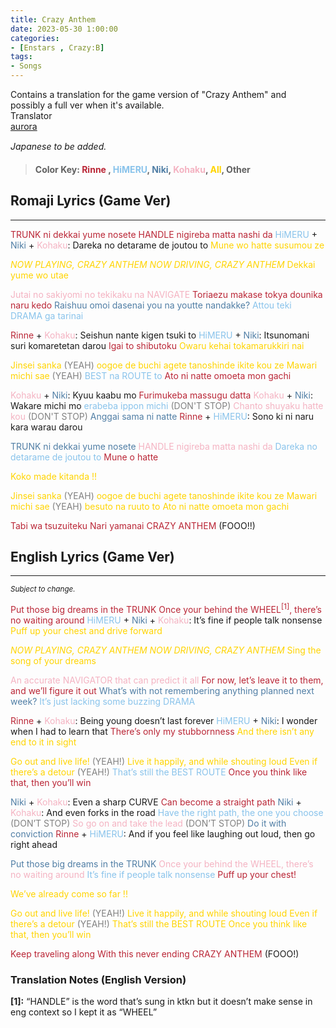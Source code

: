 ```yaml
---
title: Crazy Anthem
date: 2023-05-30 1:00:00
categories:
- [Enstars , Crazy:B]
tags:
- Songs
---
```


<div class="preview-wrapper reverse" style="--storyColor: #hex;--storyColor-rgb: r,g,b;--storyColor-h: hue;--storyColor-s: saturation%;--storyColor-l: lightness%;">
  <div class="grid-wrapper">
      <div class="preview-background" style="background-image: url('https://media.discordapp.net/attachments/1110345002015535124/1112970174522462218/IMG_5061.webp?width=1664&height=910')"></div>
      <div class="preview-box" style="background: calc(var(--card-background) + 2%)">
          <div class="info-area">
              <div class="synopsis" style="width: 90%;">
                Contains a translation for the game version of "Crazy Anthem" and possibly a full ver when it's available.
              </div>
          </div>
          <div class="info-item tl">
              <div class="label">
                  Translator
              </div>
              <div class="value">
                  <a href="https://twitter.com/azurecrystalz">aurora</a>
              </div>
            </div>
        </div>
  </div>
</div>


<!-- more -->

<div style="margin-top: 3%">
  <style>
    [character] {
      --dark-mode: hsl(var(--hue), 30%, 30%);
      display: flex;
    }
    [character]::before {
      position: absolute;
      margin-left: 75px;
    }
    [character] p {
      max-width: calc(100% - 75px);
      margin-left: 75px;
      color: inherit;
    }
    :root[theme='dark'] [character] p {
      background: var(--dark-mode);
    }
    :root[theme='dark'] [character] p .thought {
      color: #9f9fff;
    }
    :root[theme='light'] [character] p {
      background: var(--light-mode);
    }
    [character] p:first-child {
      margin-top: 20px;
      border-top-left-radius: 0px;
    }
    [character] p:first-child::before {
      position: absolute;
      left: 0;
    }
    [character]::after {
      display: none;
      left: 65px;
      top: 37px;
    }
    .msr-narration {
      display: flex;
      align-items: center;
      margin: 20px 0px;
      gap: 5px;
    }
    .msr-narration::before {
      content: "";
      display: inline-block;
      background: var(--article-text);
      height: 1px;
      width: 15%;
    }
    .msr-narration p {
      margin: 0;
    }
    @media (max-width: 650px) {
    [character] p {
        margin:0 0 .4em 65px;
        padding: .72em;
        margin-left: 55px !important;
    }
    [character]::before,[character][hidden]::before,[character][unknown]::before {
        margin-left: 70px;
        margin-left: 55px !important;
    }
}    
  </style>

  *Japanese to be added.*
  >#### Color Key: <span style="color: #BA2636;">Rinne</span> , <span style="color: #89C3EB;">HiMERU</span>, <span style="color: #507EA5;">Niki</span>, <span style="color: #F4B3C2;">Kohaku</span>, <span style="color:#FFD400;">All</span>, Other

  ## Romaji Lyrics (Game Ver)
  ***
  <span style="color: #BA2636;">TRUNK ni dekkai yume nosete</span>
  <span style="color: #BA2636;">HANDLE nigireba matta nashi da</span>
  <span style="color: #89C3EB;">HiMERU</span> + <span style="color: #507EA5;">Niki</span> + <span style="color: #F4B3C2;">Kohaku</span>: Dareka no detarame de joutou to
  <span style="color:#FFD400;">Mune wo hatte susumou ze</span>

  <span style="color:#FFD400;">*NOW PLAYING, CRAZY ANTHEM*
  *NOW DRIVING, CRAZY ANTHEM*
  Dekkai yume wo utae</span>

  <span style="color: #F4B3C2;">Jutai no sakiyomi no tekikaku na NAVIGATE</span>
  <span style="color: #BA2636;">Toriaezu makase tokya dounika naru kedo</span>
  <span style="color: #507EA5;">Raishuu omoi dasenai you na youtte nandakke?</span>
  <span style="color: #89C3EB;">Attou teki DRAMA ga tarinai</span>

  <span style="color: #BA2636;">Rinne</span> + <span style="color: #F4B3C2;">Kohaku</span>: Seishun nante kigen tsuki to
  <span style="color: #89C3EB;">HiMERU</span> + <span style="color: #507EA5;">Niki</span>: Itsunomani suri komaretetan darou
  <span style="color: #BA2636;">Igai to shibutoku</span>
   <span style="color:#FFD400;">Owaru kehai tokamarukkiri nai</span>

   <span style="color:#FFD400;">Jinsei sanka</span> <span style="color:grey;"> (YEAH)</span>  <span style="color:#FFD400;">oogoe de buchi agete tanoshinde ikite kou ze
   Mawari michi sae</span>  <span style="color:grey;">(YEAH)</span>
  <span style="color: #89C3EB;">BEST na ROUTE to</span>
  <span style="color: #BA2636;">Ato ni natte omoeta mon gachi</span>

  <span style="color: #F4B3C2;">Kohaku</span> + <span style="color: #507EA5;">Niki</span>: Kyuu kaabu mo
  <span style="color: #BA2636;">Furimukeba massugu datta</span>
  <span style="color: #F4B3C2;">Kohaku</span> + <span style="color: #507EA5;">Niki</span>: Wakare michi mo 
  <span style="color: #89C3EB;">erabeba ippon michi </span> <span style="color: grey">(DON'T STOP)</span>
  <span style="color: #F4B3C2;">Chanto shuyaku hatte kou</span><span style="color: grey"> (DON'T STOP)</span>
  <span style="color: #507EA5;">Anggai sama ni natte</span>
  <span style="color: #BA2636;">Rinne</span> + <span style="color: #89C3EB;">HiMERU</span>: Sono ki ni naru kara warau darou

  <span style="color: #507EA5;">TRUNK ni dekkai yume nosete</span>
  <span style="color: #F4B3C2;">HANDLE nigireba matta nashi da</span>
  <span style="color: #89C3EB;">Dareka no detarame de joutou to</span>
  <span style="color: #BA2636;">Mune o hatte</span> 

  <span style="color:#FFD400;">Koko made kitanda !!</span>

  <span style="color:#FFD400;">Jinsei sanka</span> <span style="color: grey">(YEAH)</span>  <span style="color:#FFD400;">oogoe de buchi agete tanoshinde ikite kou ze
  Mawari michi sae</span> <span style="color: grey">(YEAH)</span>  <span style="color:#FFD400;">besuto na ruuto to</span>
   <span style="color:#FFD400;">Ato ni natte omoeta mon gachi</span>

  <span style="color: #BA2636;">Tabi wa tsuzuiteku</span>
  <span style="color: #BA2636;">Nari yamanai CRAZY ANTHEM</span>
  (FOOO!!)

  ## English Lyrics (Game Ver)
  ***
  <small><i>Subject to change.</i></small>

  <span style="color: #BA2636;">Put those big dreams in the TRUNK</span>
  <span style="color: #BA2636;">Once your behind the WHEEL<sup>[1]</sup>, there’s no waiting around</span>
  <span style="color: #89C3EB;">HiMERU</span> + <span style="color: #507EA5;">Niki</span> + <span style="color: #F4B3C2;">Kohaku</span>: It’s fine if people talk nonsense
  <span style="color:#FFD400;">Puff up your chest and drive forward</span>

  <span style="color:#FFD400;">*NOW PLAYING, CRAZY ANTHEM*
  *NOW DRIVING, CRAZY ANTHEM*
  Sing the song of your dreams</span>

  <span style="color: #F4B3C2;">An accurate NAVIGATOR that can predict it all</span>
  <span style="color: #BA2636;">For now, let’s leave it to them, and we’ll figure it out</span>
  <span style="color: #507EA5;">What’s with not remembering anything planned next week?</span>
  <span style="color: #89C3EB;">It’s just lacking some buzzing DRAMA</span>

  <span style="color: #BA2636;">Rinne</span> + <span style="color: #F4B3C2;">Kohaku</span>: Being young doesn’t last forever
  <span style="color: #89C3EB;">HiMERU</span> + <span style="color: #507EA5;">Niki</span>: I wonder when I had to learn that
  <span style="color: #BA2636;">There’s only my stubbornness</span>
  <span style="color:#FFD400;">And there isn’t any end to it in sight</span>

  <span style="color:#FFD400;">Go out and live life!</span> <span style="color: grey">(YEAH!)</span> <span style="color:#FFD400;">Live it happily, and while shouting loud
  Even if there’s a detour </span><span style="color: grey">(YEAH!)</span>
  <span style="color: #89C3EB;">That’s still the BEST ROUTE</span>
  <span style="color: #BA2636;">Once you think like that, then you’ll win</span>

  <span style="color: #507EA5;">Niki</span> + <span style="color: #F4B3C2;">Kohaku</span>: Even a sharp CURVE
  <span style="color: #BA2636;">Can become a straight path</span>
  <span style="color: #507EA5;">Niki</span> + <span style="color: #F4B3C2;">Kohaku</span>: And even forks in the road
  <span style="color: #89C3EB;">Have the right path, the one you choose</span> <span style="color: grey">(DON’T STOP)</span>
  <span style="color: #F4B3C2;">So go on and take the lead</span> <span style="color: grey">(DON’T STOP)</span>
  <span style="color: #507EA5;">Do it with conviction</span>
  <span style="color: #BA2636;">Rinne</span> + <span style="color: #89C3EB;">HiMERU</span>: And if you feel like laughing out loud, then go right ahead

  <span style="color: #507EA5;">Put those big dreams in the TRUNK</span>
  <span style="color: #F4B3C2;">Once your behind the WHEEL, there’s no waiting around</span>
  <span style="color: #89C3EB;">It’s fine if people talk nonsense</span>
  <span style="color: #BA2636;">Puff up your chest!</span>

  <span style="color:#FFD400;">We’ve already come so far !!</span>

  <span style="color:#FFD400;">Go out and live life! </span><span style="color: grey">(YEAH!)</span><span style="color:#FFD400;"> Live it happily, and while shouting loud
  Even if there’s a detour </span><span style="color: grey">(YEAH!)</span>
  <span style="color:#FFD400;">That’s still the BEST ROUTE
  Once you think like that, then you’ll win</span>

  <span style="color: #BA2636;">Keep traveling along</span>
  <span style="color: #BA2636;">With this never ending CRAZY ANTHEM</span>
  (FOOO!)

  ### Translation Notes (English Version)
  
  **[1]:** “HANDLE” is the word that’s sung in ktkn but it doesn’t make sense in eng context so I kept it as “WHEEL”


  <!-- CONTENT GOES HERE -->

  <!-- 
  SPEECH BUBBLE FORMAT: 
  {% bubble [CHARACTER_FIRST_NAME] [ATTRIBUTE(optional)]}
    DIALOGUE TEXT HERE

    ADD A LINE SPACE FOR A NEW LINE

    <th>EMBED THOUGHT DIALOGUE WITH THESE TAGS</th>
  {% endbubble %}
  -->

  </div>
